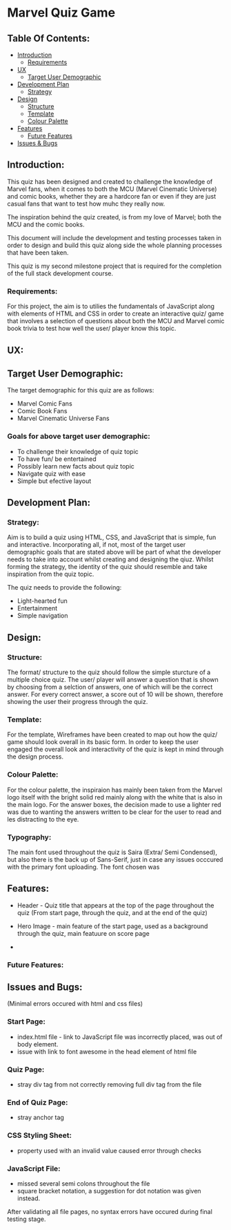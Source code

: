 # Marvel Quiz Game 

## Table Of Contents:
* [Introduction](#Introduction)
    - [Requirements](#Requirements)
* [UX](#UX)
    - [Target User Demographic](#Target-User-Demographic)
* [Development Plan](#Development-Plan)
    - [Strategy](#Strategy)
* [Design](#Design)
    - [Structure](#Structure)
    - [Template](#Template)
    - [Colour Palette](#Colour-Palette)
* [Features](#Features)
    - [Future Features](#future-features)
* [Issues & Bugs](#issues-and-bugs)



## Introduction:
This quiz has been designed and created to challenge the knowledge of Marvel fans, when it comes to both the MCU (Marvel Cinematic Universe) and comic books, whether they are a hardcore fan or even if they are just casual fans that want to test how muhc they really now.

The inspiration behind the quiz created, is from my love of Marvel; both the MCU and the comic books.

This document will include the development and testing processes taken in order to design and build this quiz along side the whole planning processes that have been taken.

This quiz is my second milestone project that is required for the completion of the full stack development course.

### Requirements:

For this project, the aim is to utilies the fundamentals of JavaScript along with elements of HTML and CSS in order to create an interactive quiz/ game that involves a selection of questions about both the MCU and Marvel comic book trivia to test how well the user/ player know this topic.


## UX:

## Target User Demographic:
The target demographic for this quiz are as follows:

* Marvel Comic Fans
* Comic Book Fans 
* Marvel Cinematic Universe Fans

### Goals for above target user demographic:
- To challenge their knowledge of quiz topic 
- To have fun/ be entertained
- Possibly learn new facts about quiz topic
- Navigate quiz with ease
- Simple but efective layout 


## Development Plan:

### Strategy:
Aim is to build a quiz using HTML, CSS, and JavaScript that is simple, fun and interactive. Incorporating all, if not, most of the target user demographic goals that are stated above will be part of what the developer needs to take into account whilst creating and designing the qiuz. Whilst forming the strategy, the identity of the quiz should resemble and take inspiration from the quiz topic.

The quiz needs to provide the following:
- Light-hearted fun
- Entertainment
- Simple navigation


## Design:

### Structure:
The format/ structure to the quiz should follow the simple sturcture of a multiple choice quiz. The user/ player will answer a question that is shown by choosing from a selction of answers, one of which will be the correct answer. For every correct answer, a score out of 10 will be shown, therefore showing the user their progress through the quiz.

### Template:
For the template, Wireframes have been created to map out how the quiz/ game should look overall in its basic form. In order to keep the user engaged the overall look and interactivity of the quiz is kept in mind through the design process.

### Colour Palette:
For the colour palette, the inspiraion has mainly been taken from the Marvel logo itself with the bright solid red mainly along with the white that is also in the main logo. For the answer boxes, the decision made to use a lighter red was due to wanting the answers written to be clear for the user to read and les distracting to the eye.

### Typography:
The main font used throughout the quiz is Saira (Extra/ Semi Condensed), but also there is the back up of Sans-Serif, just in case any issues occcured with the primary font uploading. The font chosen was 


## Features:

* Header - Quiz title that appears at the top of the page throughout the quiz (From start page, through the quiz, and at the end of the quiz)

* Hero Image - main feature of the start page, used as a background through the quiz, main featuure on score page

* 

### Future Features:


## Issues and Bugs:

(Minimal errors occured with html and css files)

### Start Page:

- index.html file - link to JavaScript file was incorrectly placed, was out of body element. 
- issue with link to font awesome in the head element of html file

### Quiz Page:

- stray div tag from not correctly removing full div tag from the file


### End of Quiz Page:

- stray anchor tag 

### CSS Styling Sheet:

- property used with an invalid value caused error through checks

### JavaScript File:

- missed several semi colons throughout the file 
- square bracket notation, a suggestion for dot notation was given instead.

After validating all file pages, no syntax errors have occured during final testing stage.
